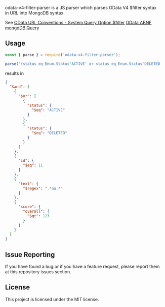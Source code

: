 odata-v4-filter-parser is a JS parser which parses OData V4 $filter syntax in URL into MongoDB syntax.

See
[OData URL Conventions - System Query Option $filter](http://docs.oasis-open.org/odata/odata/v4.01/cs01/part2-url-conventions/odata-v4.01-cs01-part2-url-conventions.html#_Toc505773218)
[OData ABNF](http://docs.oasis-open.org/odata/odata/v4.01/cs01/abnf/odata-abnf-construction-rules.txt)
[mongoDB Query](https://docs.mongodb.com/manual/reference/operator/query/)

## Usage
```js
const { parse } = require('odata-v4-filter-parser');

parse("(status eq Enum.Status'ACTIVE' or status eq Enum.Status'DELETED') and id eq 11 and contains(text, 'aa') and score/overall gt 123");
```
results in
```json
{
  "$and": [
    {
      "$or": [
        {
          "status": {
            "$eq": "ACTIVE"
          }
        },
        {
          "status": {
            "$eq": "DELETED"
          }
        }
      ]
    },
    {
      "id": {
        "$eq": 11
      }
    },
    {
      "text": {
        "$regex": ".*aa.*"
      }
    },
    {
      "score": {
        "overall": {
          "$gt": 123
        }
      }
    }
  ]
}
```

## Issue Reporting
If you have found a bug or if you have a feature request, please report them at this repository issues section.

## License
This project is licensed under the MIT license.